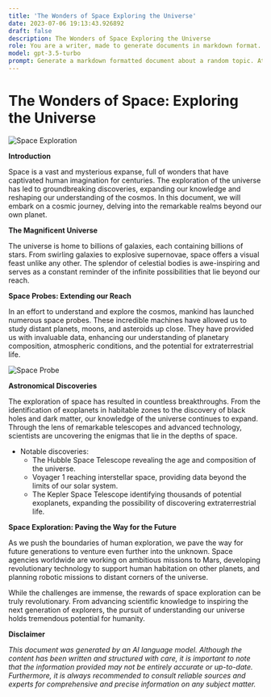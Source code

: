 ```yaml
---
title: 'The Wonders of Space Exploring the Universe'
date: 2023-07-06 19:13:43.926892
draft: false
description: The Wonders of Space Exploring the Universe
role: You are a writer, made to generate documents in markdown format. It is very important that all of the documents you generate are in valid markdown format.
model: gpt-3.5-turbo
prompt: Generate a markdown formatted document about a random topic. At the bottom, include a disclaimer explaining that the document was generated by you. The first line of the document should be the title. Make sure that the entire document is in proper markdown format, using a mix of various tags to make the document visually appealing.
---
```


# The Wonders of Space: Exploring the Universe

![Space Exploration](https://images.unsplash.com/photo-1586348943523-6555cb3f77af)

**Introduction**

Space is a vast and mysterious expanse, full of wonders that have captivated human imagination for centuries. The exploration of the universe has led to groundbreaking discoveries, expanding our knowledge and reshaping our understanding of the cosmos. In this document, we will embark on a cosmic journey, delving into the remarkable realms beyond our own planet.

**The Magnificent Universe**

The universe is home to billions of galaxies, each containing billions of stars. From swirling galaxies to explosive supernovae, space offers a visual feast unlike any other. The splendor of celestial bodies is awe-inspiring and serves as a constant reminder of the infinite possibilities that lie beyond our reach.

**Space Probes: Extending our Reach**

In an effort to understand and explore the cosmos, mankind has launched numerous space probes. These incredible machines have allowed us to study distant planets, moons, and asteroids up close. They have provided us with invaluable data, enhancing our understanding of planetary composition, atmospheric conditions, and the potential for extraterrestrial life.

![Space Probe](https://images.unsplash.com/photo-1567398235885-07658a6e8b95)

**Astronomical Discoveries**

The exploration of space has resulted in countless breakthroughs. From the identification of exoplanets in habitable zones to the discovery of black holes and dark matter, our knowledge of the universe continues to expand. Through the lens of remarkable telescopes and advanced technology, scientists are uncovering the enigmas that lie in the depths of space.

* Notable discoveries:
  - The Hubble Space Telescope revealing the age and composition of the universe.
  - Voyager 1 reaching interstellar space, providing data beyond the limits of our solar system.
  - The Kepler Space Telescope identifying thousands of potential exoplanets, expanding the possibility of discovering extraterrestrial life.

**Space Exploration: Paving the Way for the Future**

As we push the boundaries of human exploration, we pave the way for future generations to venture even further into the unknown. Space agencies worldwide are working on ambitious missions to Mars, developing revolutionary technology to support human habitation on other planets, and planning robotic missions to distant corners of the universe.

While the challenges are immense, the rewards of space exploration can be truly revolutionary. From advancing scientific knowledge to inspiring the next generation of explorers, the pursuit of understanding our universe holds tremendous potential for humanity.

**Disclaimer**

*This document was generated by an AI language model. Although the content has been written and structured with care, it is important to note that the information provided may not be entirely accurate or up-to-date. Furthermore, it is always recommended to consult reliable sources and experts for comprehensive and precise information on any subject matter.*